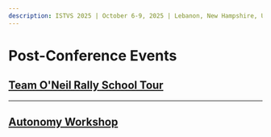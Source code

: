 ```yaml
---
description: ISTVS 2025 | October 6-9, 2025 | Lebanon, New Hampshire, USA
---
```


# Post-Conference Events

## [Team O'Neil Rally School Tour](team-oneil-rally-school-tour.md)

***

## [Autonomy Workshop](autonomy-workshop.md)
